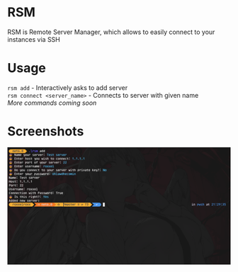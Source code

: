 # RSM
RSM is Remote Server Manager, which allows to easily connect to your instances via SSH

# Usage

`rsm add` - Interactively asks to add server  
`rsm connect <server_name>` - Connects to server with given name  
*More commands coming soon*

# Screenshots

![](https://github.com/roxxel/rsm/blob/master/.github/screens/screen1.png?raw=true)